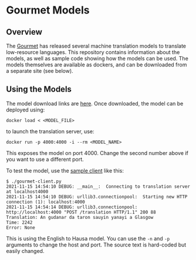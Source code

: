 # Gourmet Models

## Overview
The [Gourmet](https://gourmet-project.eu) has released several machine translation models to translate low-resource languages. This repository
contains information about the models, as well as sample code showing how the models can be used. The models themselves are available as dockers, and
can be downloaded from a separate site (see below).


## Using the Models

The model download links are [here](https://github.com/EdinburghNLP/gourmet-models/blob/main/models.md). Once downloaded, the model
can be deployed using:
```
docker load < <MODEL_FILE>
```
to launch the translation server, use:

```
docker run -p 4000:4000 -i --rm <MODEL_NAME>
```
This exposes the model on port 4000. Change the second number above if you want to use a different port.

To test the model, use the [sample client](https://github.com/EdinburghNLP/gourmet-models/blob/main/sample-client/gourmet-client.py) like this:

```
$ ./gourmet-client.py 
2021-11-15 14:54:10 DEBUG: __main__:  Connecting to translation server at localhost4000
2021-11-15 14:54:10 DEBUG: urllib3.connectionpool:  Starting new HTTP connection (1): localhost:4000
2021-11-15 14:54:14 DEBUG: urllib3.connectionpool:  http://localhost:4000 "POST /translation HTTP/1.1" 200 88
Translation: An gudanar da taron sauyin yanayi a Glasgow
Time: 2242
Error: None
```
This is using the English to Hausa model. You can use the `-n` and `-p` arguments to change the host and port. The source text is hard-coded but easily changed. 


